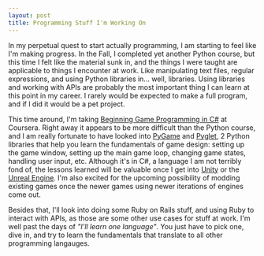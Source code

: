 ```yaml
---
layout: post
title: Programming Stuff I'm Working On
--- 
```

In my perpetual quest to start actually programming, I am starting to feel like I'm making progress. In the Fall, I completed yet another Python course, but this time I felt like the material sunk in, and the things I were taught are applicable to things I encounter at work. Like manipulating text files, regular expressions, and using Python libraries in... well, libraries. Using libraries and working with APIs are probably the most important thing I can learn at this point in my career. I rarely would be expected to make a full program, and if I did it would be a pet project.  
   
This time around, I'm taking [Beginning Game Programming in C#](https://www.coursera.org/course/gameprogramming) at Coursera. Right away it appears to be more difficult than the Python course, and I am really fortunate to have looked into [PyGame](http://www.pygame.org/news.html) and [Pyglet](http://www.pyglet.org/), 2 Python libraries that help you learn the fundamentals of game design: setting up the game window, setting up the main game loop, changing game states, handling user input, etc. Although it's in C#, a language I am not terribly fond of, the lessons learned will be valuable once I get into [Unity](http://unity3d.com/) or the [Unreal Engine](https://www.unrealengine.com/what-is-unreal-engine-4). I'm also excited for the upcoming possibility of modding existing games once the newer games using newer iterations of engines come out.  
  
Besides that, I'll look into doing some Ruby on Rails stuff, and using Ruby to interact with APIs, as those are some other use cases for stuff at work. I'm well past the days of _"I'll learn one language"_. You just have to pick one, dive in, and try to learn the fundamentals that translate to all other programming langauges.  